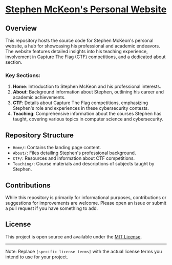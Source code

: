 # [Stephen McKeon's Personal Website](https://www.mckeon.ca/)

## Overview

This repository hosts the source code for Stephen McKeon's personal website, a hub for showcasing his professional and academic endeavors. The website features detailed insights into his teaching experience, involvement in Capture The Flag (CTF) competitions, and a dedicated about section.

### Key Sections:

1. **Home**: Introduction to Stephen McKeon and his professional interests.
2. **About**: Background information about Stephen, outlining his career and academic achievements.
3. **CTF**: Details about Capture The Flag competitions, emphasizing Stephen's role and experiences in these cybersecurity contests.
4. **Teaching**: Comprehensive information about the courses Stephen has taught, covering various topics in computer science and cybersecurity.

## Repository Structure

- `Home/`: Contains the landing page content.
- `About/`: Files detailing Stephen's professional background.
- `CTF/`: Resources and information about CTF competitions.
- `Teaching/`: Course materials and descriptions of subjects taught by Stephen.

## Contributions

While this repository is primarily for informational purposes, contributions or suggestions for improvements are welcome. Please open an issue or submit a pull request if you have something to add.

## License

This project is open source and available under the [MIT License](LICENSE).

---

Note: Replace `[specific license terms]` with the actual license terms you intend to use for your project.
